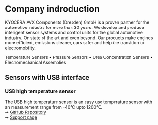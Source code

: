 
# Company indroduction
KYOCERA AVX Components (Dresden) GmbH is a proven partner for the automotive industry for more than 30 years. We develop and produce intelligent sensor systems and control units for the global automotive industry. On state of the art and even beyond. Our products make engines more efficient, emissions cleaner, cars safer and help the transition to electromobility.

Temperature Sensors • Pressure Sensors • Urea Concentration Sensors • Electromechanical Assemblies

## Sensors with USB interface

### USB high temperature sensor

The USB high temperature sensor is an easy use temperature sensor with an measurement range from -40°C upto 1200°C.
<br>➞ [GitHub Repository](https://github.com/BorisBloxsberg73/USB-high-temperature-sensor/tree/main)
<br>➞ [Support page](https://kyocera-avx-components-dresden.github.io/USB-high-temperature-sensor/)

